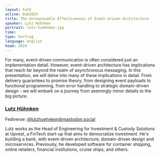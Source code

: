 ```yaml
---
layout: talk
active: bob2024
title: The Unreasonable Effectiveness of Event-driven Architecture
speaker: Lutz Hühnken
portrait: lutz-huehnken.jpg
time:
type: Vortrag
language: english
head: 2024
---
```


For many, event-driven communication is often considered just an
implementation detail. However, event-driven architecture has
implications that reach far beyond the realm of asynchronous
messaging. In this presentation, we will delve into many of these
implications in detail. From delivery guarantees to promise theory,
from designing event payloads to functional programming, from error
handling to strategic domain-driven design - we will embark on a
journey from seemingly minor details to the big picture.

### [Lutz Hühnken](https://www.reactivesystems.eu/)

Fediverse: [@lutzhuehnken@mastodon.social](https://mastodon.social/@lutzhuehnken)

Lutz works as the Head of Engineering for Investment & Custody
Solutions at Upvest, a FinTech start-up that aims to democratize
investment. He's building a bank, with event-driven architecture,
domain-driven design and microservices. Previously, he developed
software for container shipping, online retailers, financial
institutions, cruise ships, and others.